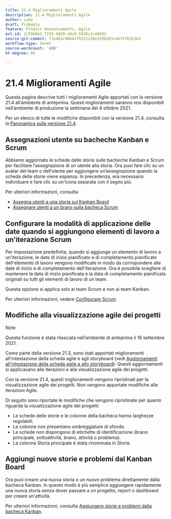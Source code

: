 ```yaml
---
title: 21.4 Miglioramenti Agile
description: 21.4 Miglioramenti Agile
author: Luke
draft: Probably
feature: Product Announcements, Agile
exl-id: 2c59b8b2-7239-4d20-a8c6-5938c2c4db93
source-git-commit: f1e463c90641f9221228e335b583cab72762b3bd
workflow-type: tm+mt
source-wordcount: '408'
ht-degree: 0%

---
```


# 21.4 Miglioramenti Agile

Questa pagina descrive tutti i miglioramenti Agile apportati con la versione 21.4 all’ambiente di anteprima. Questi miglioramenti saranno resi disponibili nell’ambiente di produzione la settimana del 4 ottobre 2021.

Per un elenco di tutte le modifiche disponibili con la versione 21.4, consulta la [Panoramica sulla versione 21.4](../../../product-announcements/product-releases/21.4-release-activity/21-4-release-overview.md).

## Assegnazioni utente su bacheche Kanban e Scrum

Abbiamo aggiornato le schede delle storie sulle bacheche Kanban e Scrum per facilitare l’assegnazione di un utente alla storia. Ora puoi fare clic su un avatar del team o dell’utente per aggiungere un’assegnazione quando la scheda delle storie viene espansa. In precedenza, era necessario individuare e fare clic su un&#39;icona separata con il segno più.

Per ulteriori informazioni, consulta

* [Assegna utenti a una storia sul Kanban Board](../../../agile/use-kanban-in-an-agile-team/assign-users-to-a-story.md)
* [Assegnare utenti a un brano sulla bacheca Scrum](../../../agile/use-scrum-in-an-agile-team/scrum-board/assign-users-to-a-story-scrum.md)

## Configurare la modalità di applicazione delle date quando si aggiungono elementi di lavoro a un’iterazione Scrum

Per impostazione predefinita, quando si aggiunge un elemento di lavoro a un&#39;iterazione, le date di inizio pianificato e di completamento pianificato dell&#39;elemento di lavoro vengono modificate in modo da corrispondere alle date di inizio e di completamento dell&#39;iterazione. Ora è possibile scegliere di mantenere la data di inizio pianificata e la data di completamento pianificata originali su tutti gli elementi di lavoro di un team.

Questa opzione si applica solo ai team Scrum e non ai team Kanban.

Per ulteriori informazioni, vedere [Configurare Scrum](../../../agile/get-started-with-agile-in-workfront/configure-scrum.md).

## Modifiche alla visualizzazione agile dei progetti

>[!NOTE]
>
>Questa funzione è stata rilasciata nell’ambiente di anteprima il 16 settembre 2021.

Come parte della versione 21.3, sono stati apportati miglioramenti all&#39;intestazione della scheda agile e agli storyboard (vedi [Aggiornamenti all&#39;intestazione della scheda agile e allo storyboard](../../../product-announcements/product-releases/21.3-release-activity/21-3-project-enhancements.md#agile)). Questi aggiornamenti si applicavano alle iterazioni e alla visualizzazione agile dei progetti.

Con la versione 21.4, questi miglioramenti vengono ripristinati per la visualizzazione agile dei progetti. Non vengono apportate modifiche alle iterazioni Agile.

Di seguito sono riportate le modifiche che vengono ripristinate per quanto riguarda la visualizzazione agile dei progetti:

* Le schede delle storie e le colonne della bacheca hanno larghezze regolabili.
* Le colonne non presentano ombreggiature di sfondo.
* Le schede non dispongono di etichette di identificazione (brano principale, sottoattività, brano, attività o problema).
* La colonna Storia principale è stata rinominata in Storie.

## Aggiungi nuove storie e problemi dal Kanban Board

Ora puoi creare una nuova storia o un nuovo problema direttamente dalla bacheca Kanban. In questo modo è più semplice aggiungere rapidamente una nuova storia senza dover passare a un progetto, report o dashboard per creare un&#39;attività.

Per ulteriori informazioni, consulta [Aggiungere storie e problemi dalla bacheca Kanban](../../../agile/use-kanban-in-an-agile-team/add-story-from-kanban-board.md).

